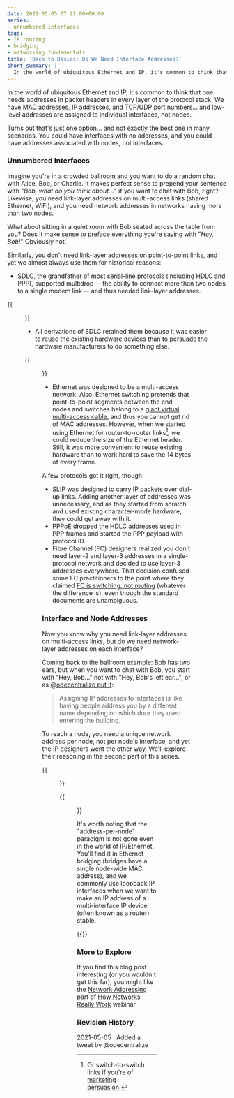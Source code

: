 ```yaml
---
date: 2021-05-05 07:21:00+00:00
series:
- unnumbered-interfaces
tags:
- IP routing
- bridging
- networking fundamentals
title: 'Back to Basics: Do We Need Interface Addresses?'
short_summary: |
  In the world of ubiquitous Ethernet and IP, it's common to think that one needs addresses in packet headers in every layer of the protocol stack. However, that's just one option and not exactly the best one in many scenarios.
---
```

In the world of ubiquitous Ethernet and IP, it's common to think that one needs addresses in packet headers in every layer of the protocol stack. We have MAC addresses, IP addresses, and TCP/UDP port numbers... and low-level addresses are assigned to individual interfaces, not nodes.

Turns out that's just one option... and not exactly the best one in many scenarios. You could have interfaces with no addresses, and you could have addresses associated with nodes, not interfaces.
<!--more-->
### Unnumbered Interfaces

Imagine you're in a crowded ballroom and you want to do a random chat with Alice, Bob, or Charlie. It makes perfect sense to prepend your sentence with "*Bob, what do you think about...*" if you want to chat with Bob, right? Likewise, you need link-layer addresses on multi-access links (shared Ethernet, WiFi), and you need network addresses in networks having more than two nodes.

What about sitting in a quiet room with Bob seated across the table from you? Does it make sense to preface everything you're saying with "*Hey, Bob!*" Obviously not. 

Similarly, you don't need link-layer addresses on point-to-point links, and yet we almost always use them for historical reasons:

* SDLC, the grandfather of most serial-line protocols (including HDLC and PPP), supported multidrop -- the ability to connect more than two nodes to a single modem link -- and thus needed link-layer addresses. 

{{<figure src="/2021/05/Addr-Multidrop.png" caption="Multidrop is still used on cable and PON networks">}}

* All derivations of SDLC retained them because it was easier to reuse the existing hardware devices than to persuade the hardware manufacturers to do something else.

{{<figure src="/2021/05/Addr-PPP-Frame.png" caption="Every PPP frame includes an unnecessary _broadcast_ destination address">}}

* Ethernet was designed to be a multi-access network. Also, Ethernet switching pretends that point-to-point segments between the end nodes and switches belong to a [giant virtual multi-access cable](/2015/02/lets-get-rid-of-thick-yellow-cable/), and thus you cannot get rid of MAC addresses. However, when we started using Ethernet for router-to-router links[^1], we could reduce the size of the Ethernet header. Still, it was more convenient to reuse existing hardware than to work hard to save the 14 bytes of every frame.

[^1]: Or switch-to-switch links if you're of [marketing persuasion](/2011/02/how-did-we-ever-get-into-this-switching/).

A few protocols got it right, though:

* [SLIP](https://en.wikipedia.org/wiki/Serial_Line_Internet_Protocol) was designed to carry IP packets over dial-up links. Adding another layer of addresses was unnecessary, and as they started from scratch and used existing character-mode hardware, they could get away with it.
* [PPPoE](https://en.wikipedia.org/wiki/Point-to-Point_Protocol_over_Ethernet) dropped the HDLC addresses used in PPP frames and started the PPP payload with protocol ID.
* Fibre Channel (FC) designers realized you don't need layer-2 and layer-3 addresses in a single-protocol network and decided to use layer-3 addresses everywhere. That decision confused some FC practitioners to the point where they claimed [FC is switching, not routing](/2011/07/is-fibre-channel-switching-bridging-or/) (whatever the difference is), even though the standard documents are unambiguous.

### Interface and Node Addresses

Now you know why you need link-layer addresses on multi-access links, but do we need network-layer addresses on each interface?

Coming back to the ballroom example: Bob has two ears, but when you want to chat with Bob, you start with "Hey, Bob..."  not with "Hey, Bob's left ear...", or as [@odecentralize put it](https://twitter.com/ODecentralize/status/1389951805757575170): 

> Assigning IP addresses to interfaces is like having people address you by a different name depending on which door they used entering the building.

To reach a node, you need a unique network address per node, not per node's interface, and yet the IP designers went the other way. We'll explore their reasoning in the second part of this series.

{{<figure src="/2021/05/Addr-ifaddr.png" caption="An IP node has to use a different IP address on every interface">}}

{{<figure src="/2021/05/Addr-CLNS.png" caption="A CLNS node has a single address, regardless of how many interfaces it has">}}

It's worth noting that the "address-per-node" paradigm is not gone even in the world of IP/Ethernet. You'll find it in Ethernet bridging (bridges have a single node-wide MAC address), and we commonly use loopback IP interfaces when we want to make an IP address of a multi-interface IP device (often known as a router) stable.

{{<next-in-series page="/posts/2021/05/fundamentals-interface-node-addresses.md" />}}

### More to Explore

If you find this blog post interesting (or you wouldn't get this far), you might like the [Network Addressing](https://my.ipspace.net/bin/list?id=Net101#ADDR) part of [How Networks Really Work](https://www.ipspace.net/How_Networks_Really_Work) webinar.

### Revision History

2021-05-05
: Added a tweet by @odecentralize
